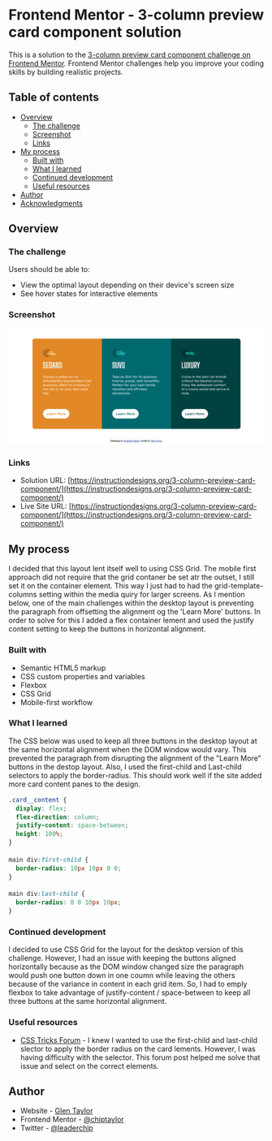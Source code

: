 # Frontend Mentor - 3-column preview card component solution

This is a solution to the [3-column preview card component challenge on Frontend Mentor](https://www.frontendmentor.io/challenges/3column-preview-card-component-pH92eAR2-). Frontend Mentor challenges help you improve your coding skills by building realistic projects.

## Table of contents

- [Overview](#overview)
  - [The challenge](#the-challenge)
  - [Screenshot](#screenshot)
  - [Links](#links)
- [My process](#my-process)
  - [Built with](#built-with)
  - [What I learned](#what-i-learned)
  - [Continued development](#continued-development)
  - [Useful resources](#useful-resources)
- [Author](#author)
- [Acknowledgments](#acknowledgments)

## Overview

### The challenge

Users should be able to:

- View the optimal layout depending on their device's screen size
- See hover states for interactive elements

### Screenshot

![](./screenshot.png)

### Links

- Solution URL: [https://instructiondesigns.org/3-column-preview-card-component/](https://instructiondesigns.org/3-column-preview-card-component/)
- Live Site URL: [https://instructiondesigns.org/3-column-preview-card-component/](https://instructiondesigns.org/3-column-preview-card-component/)

## My process

I decided that this layout lent itself well to using CSS Grid. The mobile first approach did not require that the grid contaner be set atr the outset, I still set it on the container element. This way I just had to had the grid-template-columns setting within the media quiry for larger screens. As I mention below, one of the main challenges within the desktop layout is preventing the paragraph from offsetting the alignment og the 'Learn More' buttons. In order to solve for this I added a flex container lement and used the justify content setting to keep the buttons in horizontal alignment.

### Built with

- Semantic HTML5 markup
- CSS custom properties and variables
- Flexbox
- CSS Grid
- Mobile-first workflow

### What I learned

The CSS below was used to keep all three buttons in the desktop layout at the same horizontal alignment when the DOM window would vary. This prevented the paragraph from disrupting the alignment of the "Learn More" buttons in the destop layout. Also, I used the first-child and Last-child selectors to apply the border-radius. This should work well if the site added more card content panes to the design.

```css
.card__content {
  display: flex;
  flex-direction: column;
  justify-content: space-between;
  height: 100%;
}

main div:first-child {
  border-radius: 10px 10px 0 0;
}

main div:last-child {
  border-radius: 0 0 10px 10px;
}
```

### Continued development

I decided to use CSS Grid for the layout for the desktop version of this challenge. However, I had an issue with keeping the buttons aligned horizontally because as the DOM window changed size the paragraph would push one button down in one coumn while leaving the others because of the variance in content in each grid item. So, I had to emply flexbox to take advantage of justify-content / space-between to keep all three buttons at the same horizontal alignment.

### Useful resources

- [CSS Tricks Forum](https://css-tricks.com/forums/topic/last-child-not-working/) - I knew I wanted to use the first-child and last-child slector to apply the border radius on the card lements. However, I was having difficulty with the selector. This forum post helped me solve that issue and select on the correct elements.

## Author

- Website - [Glen Taylor](https://www.glenmtaylor.com)
- Frontend Mentor - [@chiptaylor](https://www.frontendmentor.io/profile/chiptaylor)
- Twitter - [@leaderchip](https://www.twitter.com/leaderchip)

